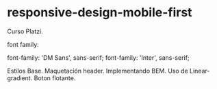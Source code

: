 # responsive-design-mobile-first

Curso Platzi.

font family:

font-family: 'DM Sans', sans-serif;
font-family: 'Inter', sans-serif;

Estilos Base.
Maquetación header.
Implementando BEM.
Uso de Linear-gradient.
Boton flotante.
